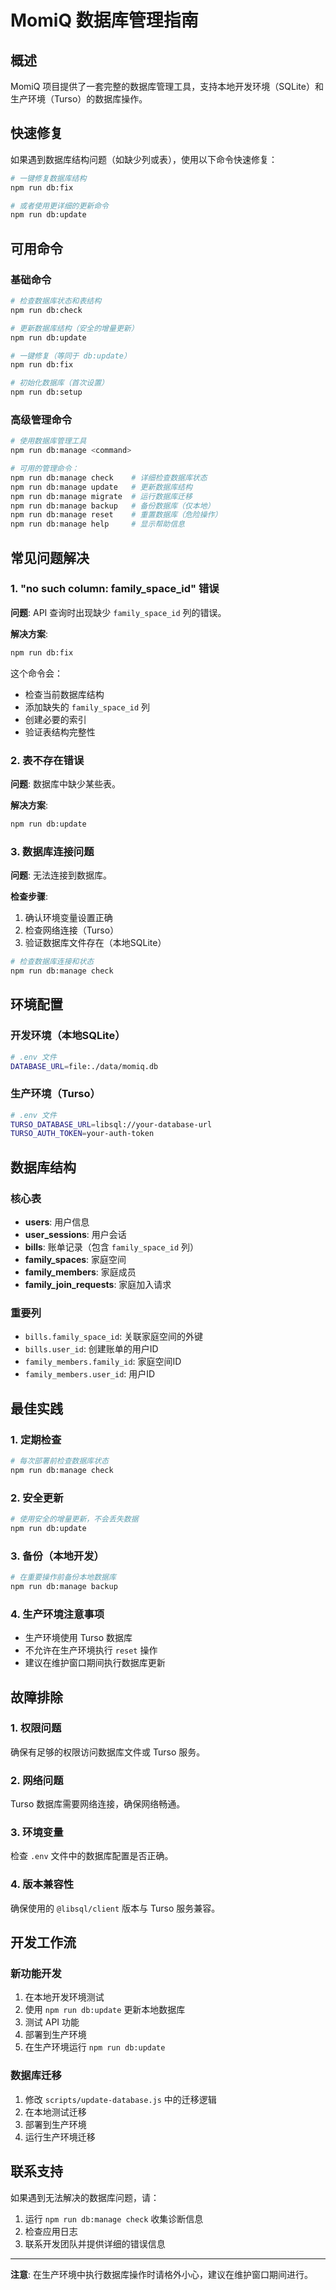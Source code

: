# MomiQ 数据库管理指南

## 概述

MomiQ 项目提供了一套完整的数据库管理工具，支持本地开发环境（SQLite）和生产环境（Turso）的数据库操作。

## 快速修复

如果遇到数据库结构问题（如缺少列或表），使用以下命令快速修复：

```bash
# 一键修复数据库结构
npm run db:fix

# 或者使用更详细的更新命令
npm run db:update
```

## 可用命令

### 基础命令

```bash
# 检查数据库状态和表结构
npm run db:check

# 更新数据库结构（安全的增量更新）
npm run db:update

# 一键修复（等同于 db:update）
npm run db:fix

# 初始化数据库（首次设置）
npm run db:setup
```

### 高级管理命令

```bash
# 使用数据库管理工具
npm run db:manage <command>

# 可用的管理命令：
npm run db:manage check    # 详细检查数据库状态
npm run db:manage update   # 更新数据库结构
npm run db:manage migrate  # 运行数据库迁移
npm run db:manage backup   # 备份数据库（仅本地）
npm run db:manage reset    # 重置数据库（危险操作）
npm run db:manage help     # 显示帮助信息
```

## 常见问题解决

### 1. "no such column: family_space_id" 错误

**问题**: API 查询时出现缺少 `family_space_id` 列的错误。

**解决方案**:
```bash
npm run db:fix
```

这个命令会：
- 检查当前数据库结构
- 添加缺失的 `family_space_id` 列
- 创建必要的索引
- 验证表结构完整性

### 2. 表不存在错误

**问题**: 数据库中缺少某些表。

**解决方案**:
```bash
npm run db:update
```

### 3. 数据库连接问题

**问题**: 无法连接到数据库。

**检查步骤**:
1. 确认环境变量设置正确
2. 检查网络连接（Turso）
3. 验证数据库文件存在（本地SQLite）

```bash
# 检查数据库连接和状态
npm run db:manage check
```

## 环境配置

### 开发环境（本地SQLite）

```bash
# .env 文件
DATABASE_URL=file:./data/momiq.db
```

### 生产环境（Turso）

```bash
# .env 文件
TURSO_DATABASE_URL=libsql://your-database-url
TURSO_AUTH_TOKEN=your-auth-token
```

## 数据库结构

### 核心表

- **users**: 用户信息
- **user_sessions**: 用户会话
- **bills**: 账单记录（包含 `family_space_id` 列）
- **family_spaces**: 家庭空间
- **family_members**: 家庭成员
- **family_join_requests**: 家庭加入请求

### 重要列

- `bills.family_space_id`: 关联家庭空间的外键
- `bills.user_id`: 创建账单的用户ID
- `family_members.family_id`: 家庭空间ID
- `family_members.user_id`: 用户ID

## 最佳实践

### 1. 定期检查

```bash
# 每次部署前检查数据库状态
npm run db:manage check
```

### 2. 安全更新

```bash
# 使用安全的增量更新，不会丢失数据
npm run db:update
```

### 3. 备份（本地开发）

```bash
# 在重要操作前备份本地数据库
npm run db:manage backup
```

### 4. 生产环境注意事项

- 生产环境使用 Turso 数据库
- 不允许在生产环境执行 `reset` 操作
- 建议在维护窗口期间执行数据库更新

## 故障排除

### 1. 权限问题

确保有足够的权限访问数据库文件或 Turso 服务。

### 2. 网络问题

Turso 数据库需要网络连接，确保网络畅通。

### 3. 环境变量

检查 `.env` 文件中的数据库配置是否正确。

### 4. 版本兼容性

确保使用的 `@libsql/client` 版本与 Turso 服务兼容。

## 开发工作流

### 新功能开发

1. 在本地开发环境测试
2. 使用 `npm run db:update` 更新本地数据库
3. 测试 API 功能
4. 部署到生产环境
5. 在生产环境运行 `npm run db:update`

### 数据库迁移

1. 修改 `scripts/update-database.js` 中的迁移逻辑
2. 在本地测试迁移
3. 部署到生产环境
4. 运行生产环境迁移

## 联系支持

如果遇到无法解决的数据库问题，请：

1. 运行 `npm run db:manage check` 收集诊断信息
2. 检查应用日志
3. 联系开发团队并提供详细的错误信息

---

**注意**: 在生产环境中执行数据库操作时请格外小心，建议在维护窗口期间进行。